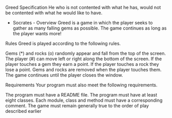 Greed Specification
He who is not contented with what he has,
would not be contented with what he would like to have.

- Socrates -
Overview
Greed is a game in which the player seeks to gather as many falling gems as possible. The game continues as long as the player wants more!

Rules
Greed is played according to the following rules.

Gems (*) and rocks (o) randomly appear and fall from the top of the screen.
The player (#) can move left or right along the bottom of the screen.
If the player touches a gem they earn a point.
If the player touches a rock they lose a point.
Gems and rocks are removed when the player touches them.
The game continues until the player closes the window.

Requirements
Your program must also meet the following requirements.

The program must have a README file.
The program must have at least eight classes.
Each module, class and method must have a corresponding comment.
The game must remain generally true to the order of play described earlier

